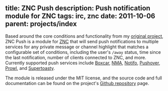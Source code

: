 title: ZNC Push
description: Push notification module for ZNC
tags: irc, znc
date: 2011-10-06
parent: projects/index
---

Based around the core conditions and functionality from my [original project][ZNC to Notifo],
ZNC Push is a module for [ZNC][] that will send push notifications to multiple
services for any private message or channel highlight that matches a
configurable set of conditions, including the user's `/away` status, time since
the last notification, number of clients connected to ZNC, and more.  Currently
supported push services include [Boxcar][], [NMA][], [Notifo][], [Pushover][],
[Prowl][], and [Supertoasty][].

The module is released under the MIT license, and the source code and
full documentation can be found on the project's [Github repository][github] page.

[github]: http://github.com/jreese/znc-push "ZNC Push on Github"
[ZNC]: http://en.znc.in "ZNC, an advanced IRC bouncer"
[ZNC to Notifo]: /projects/znc-notifo/ "ZNC to Notifo"

[Boxcar]: http://boxcar.io
[NMA]: http://notifymyandroid.com
[Notifo]: http://notifo.com
[Pushover]: http://pushover.net
[Prowl]: http://www.prowlapp.com
[Supertoasty]: http://supertoasty.com

